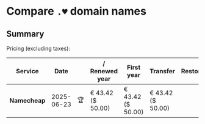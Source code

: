 # Compare `.♥` domain names

## Summary

Pricing (excluding taxes):

| Service | Date |  | / Renewed year | First year | Transfer | Restoration |
|--|--|--|--|--|--|--|
| **Namecheap** | 2025-06-23 | 🏆 | € 43.42<br>($ 50.00) | € 43.42<br>($ 50.00) | € 43.42<br>($ 50.00) |  |
